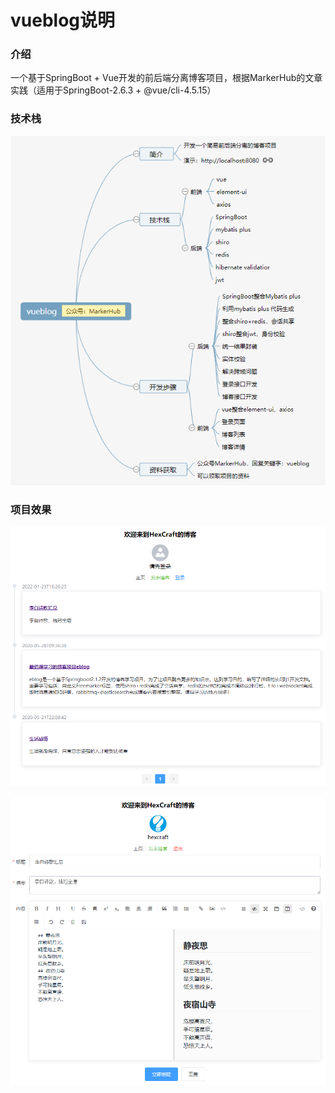 # vueblog说明

### **介绍**

一个基于SpringBoot + Vue开发的前后端分离博客项目，根据MarkerHub的文章实践（适用于SpringBoot-2.6.3 + @vue/cli-4.5.15）

### **技术栈**

![](doc/techNote.png)

### **项目效果**

![图片](doc/Blogs.png)

![图片](doc/BlogEdit.png)
